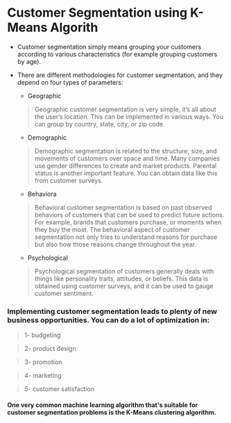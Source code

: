 # Customer Segmentation using K-Means Algorith

- Customer segmentation simply means grouping your customers according to various characteristics (for example grouping customers by age).

- There are different methodologies for customer segmentation, and they depend on four types of parameters: 

    - Geographic
    > Geographic customer segmentation is very simple, it’s all about the user’s location. This can be implemented in various ways. You can group by country, state, city, or zip code.
    
    - Demographic
    > Demographic segmentation is related to the structure, size, and movements of customers over space and time. Many companies use gender differences to create and market products. Parental status is another important feature. You can obtain data like this from customer surveys.
    
    - Behaviora
    > Behavioral customer segmentation is based on past observed behaviors of customers that can be used to predict future actions. For example, brands that customers purchase, or moments when they buy the most. The behavioral aspect of customer segmentation not only tries to understand reasons for purchase but also how those reasons change throughout the year.
    
    - Psychological
    > Psychological segmentation of customers generally deals with things like personality traits, attitudes, or beliefs. This data is obtained using customer surveys, and it can be used to gauge customer sentiment.
    
    
    
### Implementing customer segmentation leads to plenty of new business opportunities. You can do a lot of optimization in:

> 1- budgeting

> 2- product design
 
> 3- promotion
 
> 4- marketing
 
> 5- customer satisfaction
    
#### One very common machine learning algorithm that's suitable for customer segmentation problems is the K-Means clustering algorithm.
